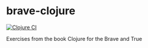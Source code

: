 # brave-clojure
[![Clojure CI](https://github.com/aquaraga/brave-clojure/actions/workflows/clojure.yml/badge.svg)](https://github.com/aquaraga/brave-clojure/actions/workflows/clojure.yml)

Exercises from the book Clojure for the Brave and True
